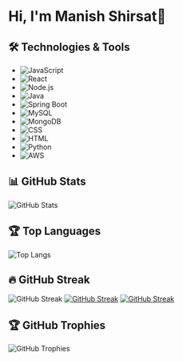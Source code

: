 # Hi, I'm Manish Shirsat👋

## 🛠️ Technologies & Tools
- ![JavaScript](https://img.shields.io/badge/-JavaScript-333333?style=flat&logo=javascript)
- ![React](https://img.shields.io/badge/-React-333333?style=flat&logo=react)
- ![Node.js](https://img.shields.io/badge/-Node.js-333333?style=flat&logo=node.js)
- ![Java](https://img.shields.io/badge/-Java-333333?style=flat&logo=java)
- ![Spring Boot](https://img.shields.io/badge/-Spring%20Boot-333333?style=flat&logo=springboot)
- ![MySQL](https://img.shields.io/badge/-MySQL-333333?style=flat&logo=mysql)
- ![MongoDB](https://img.shields.io/badge/-MongoDB-333333?style=flat&logo=mongodb)
- ![CSS](https://img.shields.io/badge/-CSS-333333?style=flat&logo=css3)
- ![HTML](https://img.shields.io/badge/-HTML-333333?style=flat&logo=html5)
- ![Python](https://img.shields.io/badge/-Python-333333?style=flat&logo=python)
- ![AWS](https://img.shields.io/badge/-AWS-333333?style=flat&logo=amazonaws)

## 📊 GitHub Stats
![GitHub Stats](https://github-readme-stats.vercel.app/api?username=Manish10022001&show_icons=true&count_private=true&theme=blue_navy)

## 🏆 Top Languages
![Top Langs](https://github-readme-stats.vercel.app/api/top-langs/?username=Manish10022001&layout=compact&theme=blue_navy)

## 🔥 GitHub Streak
![GitHub Streak](https://github-readme-streak-stats.herokuapp.com/?user=Manish10022001&theme=dark&hide_border=true)
[![GitHub Streak](https://streak-stats.demolab.com/?user=DenverCoder1&theme=dark)](https://git.io/streak-stats)
[![GitHub Streak](https://streak-stats.demolab.com?user=Manish10022001&theme=default)](https://git.io/streak-stats)

## 🏆 GitHub Trophies
![GitHub Trophies](https://github-profile-trophy.vercel.app/?username=Manish10022001&theme=flat&column=3&row=1&no-frame=true&margin-w=15&margin-h=15)

